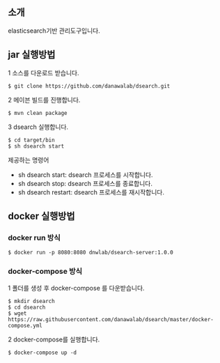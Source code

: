 ## 소개
elasticsearch기반 관리도구입니다. 


## jar 실행방법

1 소스를 다운로드 받습니다.
```
$ git clone https://github.com/danawalab/dsearch.git
```

2 메이븐 빌드를 진행합니다.
```
$ mvn clean package
```

3 dsearch 실행합니다.

```
$ cd target/bin
$ sh dsearch start
```

제공하는 명령어
- sh dsearch start: dsearch 프로세스를 시작합니다.
- sh dsearch stop: dsearch 프로세스를 종료합니다.
- sh dsearch restart:  dsearch 프로세스를 재시작합니다.

## docker 실행방법

### docker run 방식

```
$ docker run -p 8080:8080 dnwlab/dsearch-server:1.0.0
```

### docker-compose 방식

1 폴더를 생성 후 docker-compose 를 다운받습니다.
```
$ mkdir dsearch
$ cd dsearch
$ wget https://raw.githubusercontent.com/danawalab/dsearch/master/docker-compose.yml
```

2 docker-compose를 실행합니다.
```
$ docker-compose up -d
```
